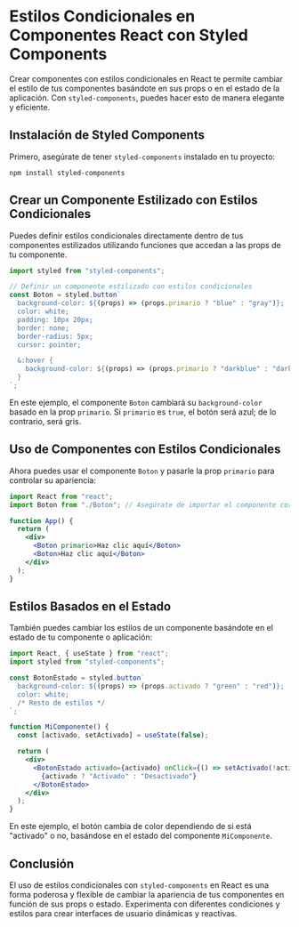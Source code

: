 # Estilos Condicionales en Componentes React con Styled Components

Crear componentes con estilos condicionales en React te permite cambiar el estilo de tus componentes basándote en sus props o en el estado de la aplicación. Con `styled-components`, puedes hacer esto de manera elegante y eficiente.

## Instalación de Styled Components

Primero, asegúrate de tener `styled-components` instalado en tu proyecto:

```
npm install styled-components
```

## Crear un Componente Estilizado con Estilos Condicionales

Puedes definir estilos condicionales directamente dentro de tus componentes estilizados utilizando funciones que accedan a las props de tu componente.

```jsx
import styled from "styled-components";

// Definir un componente estilizado con estilos condicionales
const Boton = styled.button`
  background-color: ${(props) => (props.primario ? "blue" : "gray")};
  color: white;
  padding: 10px 20px;
  border: none;
  border-radius: 5px;
  cursor: pointer;

  &:hover {
    background-color: ${(props) => (props.primario ? "darkblue" : "darkgray")};
  }
`;
```

En este ejemplo, el componente `Boton` cambiará su `background-color` basado en la prop `primario`. Si `primario` es `true`, el botón será azul; de lo contrario, será gris.

## Uso de Componentes con Estilos Condicionales

Ahora puedes usar el componente `Boton` y pasarle la prop `primario` para controlar su apariencia:

```jsx
import React from "react";
import Boton from "./Boton"; // Asegúrate de importar el componente correctamente

function App() {
  return (
    <div>
      <Boton primario>Haz clic aquí</Boton>
      <Boton>Haz clic aquí</Boton>
    </div>
  );
}
```

## Estilos Basados en el Estado

También puedes cambiar los estilos de un componente basándote en el estado de tu componente o aplicación:

```jsx
import React, { useState } from "react";
import styled from "styled-components";

const BotonEstado = styled.button`
  background-color: ${(props) => (props.activado ? "green" : "red")};
  color: white;
  /* Resto de estilos */
`;

function MiComponente() {
  const [activado, setActivado] = useState(false);

  return (
    <div>
      <BotonEstado activado={activado} onClick={() => setActivado(!activado)}>
        {activado ? "Activado" : "Desactivado"}
      </BotonEstado>
    </div>
  );
}
```

En este ejemplo, el botón cambia de color dependiendo de si está "activado" o no, basándose en el estado del componente `MiComponente`.

## Conclusión

El uso de estilos condicionales con `styled-components` en React es una forma poderosa y flexible de cambiar la apariencia de tus componentes en función de sus props o estado. Experimenta con diferentes condiciones y estilos para crear interfaces de usuario dinámicas y reactivas.
